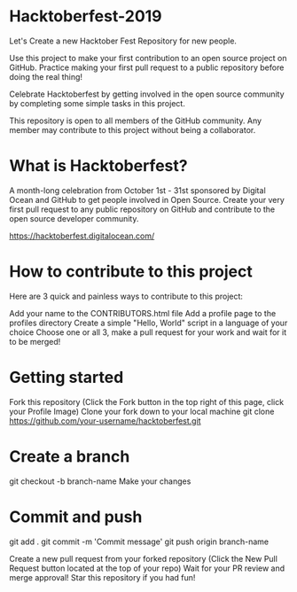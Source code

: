# Hacktoberfest-2019
Let's Create a new Hacktober Fest Repository for new people.

Use this project to make your first contribution to an open source project on GitHub. Practice making your first pull request to a public repository before doing the real thing!

Celebrate Hacktoberfest by getting involved in the open source community by completing some simple tasks in this project.

This repository is open to all members of the GitHub community. Any member may contribute to this project without being a collaborator.

# What is Hacktoberfest?

A month-long celebration from October 1st - 31st sponsored by Digital Ocean and GitHub to get people involved in Open Source. Create your very first pull request to any public repository on GitHub and contribute to the open source developer community.

https://hacktoberfest.digitalocean.com/

# How to contribute to this project

Here are 3 quick and painless ways to contribute to this project:

Add your name to the CONTRIBUTORS.html file
Add a profile page to the profiles directory
Create a simple "Hello, World" script in a language of your choice
Choose one or all 3, make a pull request for your work and wait for it to be merged!

# Getting started

Fork this repository (Click the Fork button in the top right of this page, click your Profile Image)
Clone your fork down to your local machine
git clone https://github.com/your-username/hacktoberfest.git

# Create a branch
git checkout -b branch-name
Make your changes

# Commit and push
git add .
git commit -m 'Commit message'
git push origin branch-name


Create a new pull request from your forked repository (Click the New Pull Request button located at the top of your repo)
Wait for your PR review and merge approval!
Star this repository if you had fun!
